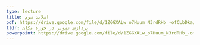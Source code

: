```yaml
---
type: lecture
title: اسلاید سوم
pdf: https://drive.google.com/file/d/1ZGGXALw_o7Huum_N3rdRHb_-ofCLbDka/view?usp=sharing
tldr: پردازش تصویر در حوزه مکان
powerpoint: https://drive.google.com/file/d/1ZGGXALw_o7Huum_N3rdRHb_-ofCLbDka/view?usp=sharing
---
```

